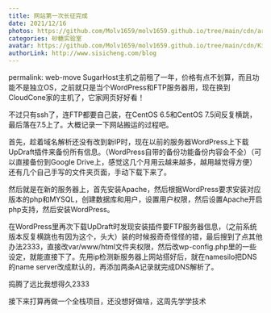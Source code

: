 ```yaml
---
title: 网站第一次长征完成
date: 2021/12/16
photos: https://github.com/Molv1659/molv1659.github.io/tree/main/cdn/article-covers/12.jpg
categories: 砂糖实验室
avatar: https://github.com/Molv1659/molv1659.github.io/tree/main/cdn/Kirito1.jpg
authorLink: http://www.sisicheng.com/blog
---
```

permalink: web-move
SugarHost主机之前租了一年，价格有点不划算，而且功能不是独立OS，之前就只是当个WordPress和FTP服务器用，现在换到CloudCone家的主机了，它家网页好好看！

不过只有ssh了，连FTP都要自己装，在CentOS 6.5和CentOS 7.5间反复横跳，最后落在7.5上了。大概记录一下网站搬运的过程吧。

首先，趁着域名解析还没有改到新IP时，现在以前的服务器WordPress上下载UpDraft插件来备份所有信息。（WordPress自带的备份功能备份内容会不全）（可以直接备份到Google Drive上，感觉这几个月用云越来越多，越用越觉得方便）还有几个自己手写的文件夹页面，手动下载下来了。

然后就是在新的服务器上，首先安装Apache，然后根据WordPress要求安装对应版本的php和MYSQL，创建数据库和用户，设置用户权限，然后设置Apache开启php支持，然后安装WordPress。

在WordPress里再次下载UpDraft时发现安装插件要FTP服务器信息，（之前系统版本反复横跳也有因为这个，头大）装的时候报奇奇怪怪的错，最后搜到了点其他办法2333，直接改var/www/html文件夹权限，然后改wp-config.php里的一些设定，就能直接下了。先用ip检测新服务器上网站搭好后，就在namesilo把DNS的name server改成默认的，再添加两条A记录就完成DNS解析了。

捣腾了远比我想得久2333

接下来打算再做一个全栈项目，还没想好做啥，这周先学学技术

